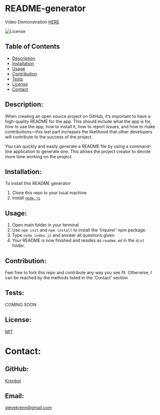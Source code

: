 
# README-generator
Video Demonstration [HERE](https://drive.google.com/file/d/1_8pKNfz9sb8VUOlVZSIO7x9ffQhA0kW_/view?usp=share_link)

![License](https://opensource.org/licenses/MIT/)

## Table of Contents
- [Description](#description)
- [Installation](#installation)
- [Usage](#usage)
- [Contribution](#contribution)
- [Tests](#tests)
- [License](#license)
- [Contact](#contact)

## Description:
When creating an open source project on GitHub, it’s important to have a high-quality README for the app. This should include what the app is for, how to use the app, how to install it, how to report issues, and how to make contributions—this last part increases the likelihood that other developers will contribute to the success of the project.

You can quickly and easily generate a README file by using a command-line application to generate one. This allows the project creator to devote more time working on the project.

## Installation:
To install this README generator
1. Clone this repo to your local machine
2. Install [`node.js`](https://nodejs.org/en/)

## Usage:
1. Open main folder in your terminal
2. Use `npm init` and `npm install` to install the 'Inquirer' npm package.
3. Type `node index.js` and answer all questions given.
4. Your README is now finished and resides as `readme.md` in the `dist` folder.

## Contribution:
Feel free to fork this repo and contribute any way you see fit. Otherwise, I can be reached by the methods listed in the 'Contact' section

## Tests:
COMING SOON

## License:
[MIT](https://opensource.org/licenses/MIT/)

# Contact:
## GitHub:
[Krenbot](https://github.com/Krenbot)
## Email:
stevekrenn@gmail.com
